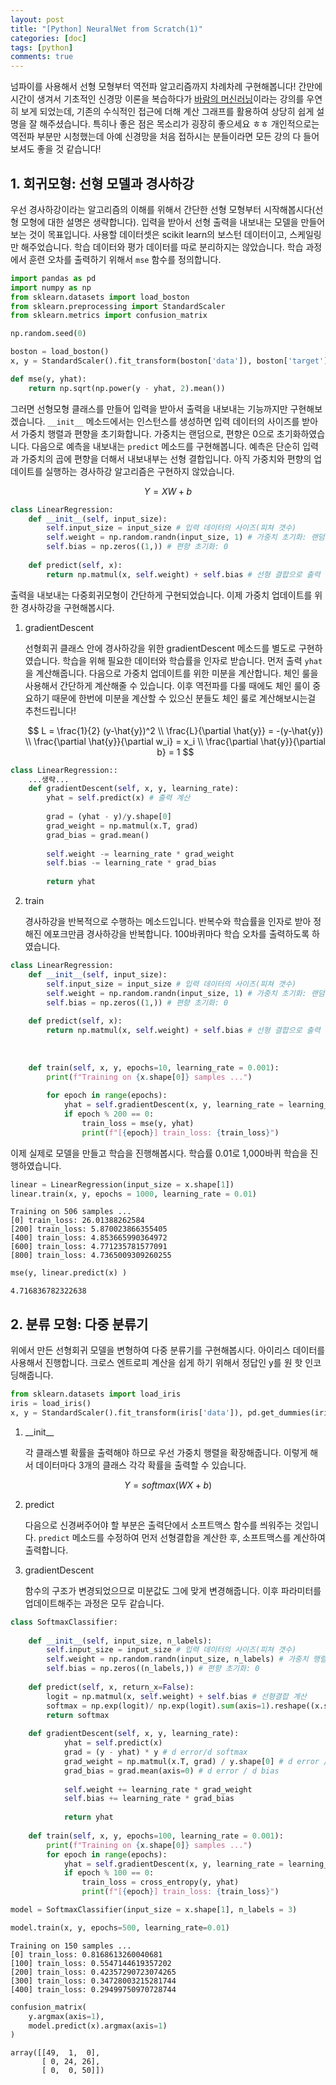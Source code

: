 ```yaml
---
layout: post
title: "[Python] NeuralNet from Scratch(1)"
categories: [doc]
tags: [python]
comments: true
---
```


넘파이를 사용해서 선형 모형부터 역전파 알고리즘까지 차례차례 구현해봅니다! 간만에 시간이 생겨서 기초적인 신경망 이론을 복습하다가 [바람의 머신러닝](https://www.youtube.com/watch?v=xgT9xp977EI)이라는 강의를 우연히 보게 되었는데, 기존의 수식적인 접근에 더해 계산 그래프를 활용하여 상당히 쉽게 설명을 잘 해주셨습니다. 특히나 좋은 점은 목소리가 굉장히 좋으세요 ㅎㅎ 개인적으로는 역전파 부분만 시청했는데 아예 신경망을 처음 접하시는 분들이라면 모든 강의 다 들어보셔도 좋을 것 같습니다! 

## 1. 회귀모형: 선형 모델과 경사하강

우선 경사하강이라는 알고리즘의 이해를 위해서 간단한 선형 모형부터 시작해봅시다(선형 모형에 대한 설명은 생략합니다). 입력을 받아서 선형 출력을 내보내는 모델을 만들어보는 것이 목표입니다. 사용할 데이터셋은 scikit learn의 보스턴 데이터이고, 스케일링만 해주었습니다. 학습 데이터와 평가 데이터를 따로 분리하지는 않았습니다. 학습 과정에서 훈련 오차를 출력하기 위해서 `mse` 함수를 정의합니다.


```python
import pandas as pd
import numpy as np
from sklearn.datasets import load_boston
from sklearn.preprocessing import StandardScaler
from sklearn.metrics import confusion_matrix

np.random.seed(0)

boston = load_boston()
x, y = StandardScaler().fit_transform(boston['data']), boston['target'].reshape((-1, 1))

def mse(y, yhat):
    return np.sqrt(np.power(y - yhat, 2).mean())
```

그러면 선형모형 클래스를 만들어 입력을 받아서 출력을 내보내는 기능까지만 구현해보겠습니다. `__init__` 메소드에서는 인스턴스를 생성하면 입력 데이터의 사이즈를 받아서 가중치 행렬과 편향을 초기화합니다. 가중치는 랜덤으로, 편향은 0으로 초기화하였습니다. 다음으로 예측을 내보내는 `predict` 메소드를 구현해봅니다. 예측은 단순히 입력과 가중치의 곱에 편향을 더해서 내보내부는 선형 결합입니다. 아직 가중치와 편향의 업데이트를 실행하는 경사하강 알고리즘은 구현하지 않았습니다.


$$Y = XW + b$$


```python
class LinearRegression:
    def __init__(self, input_size):
        self.input_size = input_size # 입력 데이터의 사이즈(피쳐 갯수)
        self.weight = np.random.randn(input_size, 1) # 가중치 초기화: 랜덤
        self.bias = np.zeros((1,)) # 편향 초기화: 0
        
    def predict(self, x):
        return np.matmul(x, self.weight) + self.bias # 선형 결합으로 출력
```

출력을 내보내는 다중회귀모형이 간단하게 구현되었습니다. 이제 가중치 업데이트를 위한 경사하강을 구현해봅시다. 

1. gradientDescent

    선형회귀 클래스 안에 경사하강을 위한 gradientDescent 메소드를 별도로 구현하였습니다. 학습을 위해 필요한 데이터와 학습률을 인자로 받습니다. 먼저 출력 `yhat`을 계산해줍니다. 다음으로 가중치 업데이트를 위한 미분을 계산합니다. 체인 룰을 사용해서 간단하게 계산해줄 수 있습니다. 이후 역전파를 다룰 때에도 체인 룰이 중요하기 때문에 한번에 미분을 계산할 수 있으신 분들도 체인 룰로 계산해보시는걸 추천드립니다!

    
    $$
    L = \frac{1}{2} (y-\hat{y})^2 \\
    \frac{L}{\partial \hat{y}} = -(y-\hat{y}) \\
    \frac{\partial \hat{y}}{\partial w_i} = x_i \\
    \frac{\partial \hat{y}}{\partial b} = 1
    $$

```python
class LinearRegression::
    ...생략...
    def gradientDescent(self, x, y, learning_rate):
        yhat = self.predict(x) # 출력 계산
        
        grad = (yhat - y)/y.shape[0]
        grad_weight = np.matmul(x.T, grad) 
        grad_bias = grad.mean()
        
        self.weight -= learning_rate * grad_weight
        self.bias -= learning_rate * grad_bias
        
        return yhat
```

2. train

    경사하강을 반복적으로 수행하는 메소드입니다. 반복수와 학습률을 인자로 받아 정해진 에포크만큼 경사하강을 반복합니다. 100바퀴마다 학습 오차를 출력하도록 하였습니다.


```python
class LinearRegression:
    def __init__(self, input_size):
        self.input_size = input_size # 입력 데이터의 사이즈(피쳐 갯수)
        self.weight = np.random.randn(input_size, 1) # 가중치 초기화: 랜덤
        self.bias = np.zeros((1,)) # 편향 초기화: 0
        
    def predict(self, x):
        return np.matmul(x, self.weight) + self.bias # 선형 결합으로 출력
    
   
        
    def train(self, x, y, epochs=10, learning_rate = 0.001):
        print(f"Training on {x.shape[0]} samples ...")
        
        for epoch in range(epochs):
            yhat = self.gradientDescent(x, y, learning_rate = learning_rate)
            if epoch % 200 == 0:
                train_loss = mse(y, yhat)
                print(f"[{epoch}] train_loss: {train_loss}")
```

이제 실제로 모델을 만들고 학습을 진행해봅시다. 학습률 0.01로 1,000바퀴 학습을 진행하였습니다.


```python
linear = LinearRegression(input_size = x.shape[1])
linear.train(x, y, epochs = 1000, learning_rate = 0.01)
```

    Training on 506 samples ...
    [0] train_loss: 26.01388262584
    [200] train_loss: 5.870023866355405
    [400] train_loss: 4.853665990364972
    [600] train_loss: 4.771235781577091
    [800] train_loss: 4.7365009309260255



```python
mse(y, linear.predict(x) )
```




    4.716836782322638



## 2. 분류 모형: 다중 분류기

위에서 만든 선형회귀 모델을 변형하여 다중 분류기를 구현해봅시다. 아이리스 데이터를 사용해서 진행합니다. 크로스 엔트로피 계산을 쉽게 하기 위해서 정답인 y를 원 핫 인코딩해줍니다.


```python
from sklearn.datasets import load_iris
iris = load_iris()
x, y = StandardScaler().fit_transform(iris['data']), pd.get_dummies(iris['target']).values
```

1. \_\_init\_\_

    각 클래스별 확률을 출력해야 하므로 우선 가중치 행렬을 확장해줍니다. 이렇게 해서 데이터마다 3개의 클래스 각각 확률을 출력할 수 있습니다.

$$Y = softmax(WX + b)$$

2. predict

    다음으로 신경써주어야 할 부분은 출력단에서 소프트맥스 함수를 씌워주는 것입니다. `predict` 메소드를 수정하여 먼저 선형결합을 계산한 후, 소프트맥스를 계산하여 출력합니다.
    
    
3. gradientDescent

    함수의 구조가 변경되었으므로 미분값도 그에 맞게 변경해줍니다. 이후 파라미터를 업데이트해주는 과정은 모두 같습니다.


```python
class SoftmaxClassifier:
    
    def __init__(self, input_size, n_labels):
        self.input_size = input_size # 입력 데이터의 사이즈(피쳐 갯수)
        self.weight = np.random.randn(input_size, n_labels) # 가중치 행렬 확장: 클래스 갯수만큼
        self.bias = np.zeros((n_labels,)) # 편향 초기화: 0
        
    def predict(self, x, return_x=False):
        logit = np.matmul(x, self.weight) + self.bias # 선형결합 계산
        softmax = np.exp(logit)/ np.exp(logit).sum(axis=1).reshape((x.shape[0],1)) # 소프트맥스 계산
        return softmax
        
    def gradientDescent(self, x, y, learning_rate):
            yhat = self.predict(x)
            grad = (y - yhat) * y # d error/d softmax
            grad_weight = np.matmul(x.T, grad) / y.shape[0] # d error / d weight
            grad_bias = grad.mean(axis=0) # d error / d bias
            
            self.weight += learning_rate * grad_weight
            self.bias += learning_rate * grad_bias
            
            return yhat
                
    def train(self, x, y, epochs=100, learning_rate = 0.001):
        print(f"Training on {x.shape[0]} samples ...")
        for epoch in range(epochs):
            yhat = self.gradientDescent(x, y, learning_rate = learning_rate)
            if epoch % 100 == 0:
                train_loss = cross_entropy(y, yhat)
                print(f"[{epoch}] train_loss: {train_loss}")
```


```python
model = SoftmaxClassifier(input_size = x.shape[1], n_labels = 3)
```


```python
model.train(x, y, epochs=500, learning_rate=0.01)
```

    Training on 150 samples ...
    [0] train_loss: 0.8168613260040681
    [100] train_loss: 0.5547144619357202
    [200] train_loss: 0.42357290723074265
    [300] train_loss: 0.34728003215281744
    [400] train_loss: 0.29499750970728744



```python
confusion_matrix(
    y.argmax(axis=1),
    model.predict(x).argmax(axis=1)
)
```




    array([[49,  1,  0],
           [ 0, 24, 26],
           [ 0,  0, 50]])


